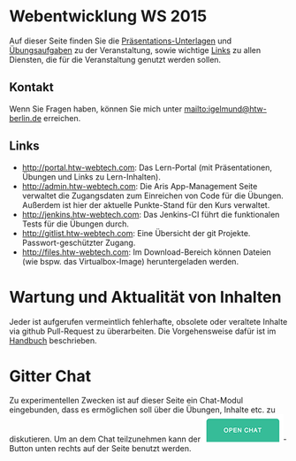 # Webentwicklung WS 2015
Auf dieser Seite finden Sie die [Präsentations-Unterlagen](site/slides.html) und [Übungsaufgaben](site/exercises.html)
zu der Veranstaltung, sowie wichtige [Links](#links) zu allen Diensten, die für die Veranstaltung genutzt werden sollen.

## Kontakt
Wenn Sie Fragen haben, können Sie mich unter <mailto:igelmund@htw-berlin.de> erreichen.

## Links
* <http://portal.htw-webtech.com>: Das Lern-Portal (mit Präsentationen, Übungen und Links zu Lern-Inhalten).
* <http://admin.htw-webtech.com>: Die Aris App-Management Seite verwaltet die Zugangsdaten zum Einreichen von Code für
  die Übungen. Außerdem ist hier der aktuelle Punkte-Stand für den Kurs verwaltet.
* <http://jenkins.htw-webtech.com>: Das Jenkins-CI führt die funktionalen Tests für die Übungen durch.
* <http://gitlist.htw-webtech.com>: Eine Übersicht der git Projekte. Passwort-geschützter Zugang.
* <http://files.htw-webtech.com>: Im Download-Bereich können Dateien (wie bspw. das Virtualbox-Image) heruntergeladen werden.

# Wartung und Aktualität von Inhalten
Jeder ist aufgerufen vermeintlich fehlerhafte, obsolete oder veraltete Inhalte via github Pull-Request
zu überarbeiten. Die Vorgehensweise dafür ist im [Handbuch](site/manual.html) beschrieben.


# Gitter Chat
Zu experimentellen Zwecken ist auf dieser Seite ein Chat-Modul eingebunden, dass es ermöglichen soll über
die Übungen, Inhalte etc. zu diskutieren. Um an dem Chat teilzunehmen kann der
!["Open Chat"](images/home/open-chat-gitter.png)-Button unten rechts auf der Seite benutzt werden.

